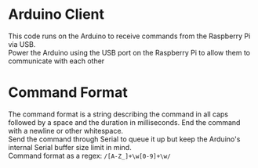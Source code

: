 # Arduino Client
This code runs on the Arduino to receive commands from the Raspberry Pi via USB.<br>
Power the Arduino using the USB port on the Raspberry Pi to allow them to communicate with each other<br>

# Command Format
The command format is a string describing the command in all caps followed by a space and the duration in milliseconds. End the command with a newline or other whitespace.<br>
Send the command through Serial to queue it up but keep the Arduino's internal Serial buffer size limit in mind.<br> 
Command format as a regex: `/[A-Z_]+\w[0-9]+\w/`
